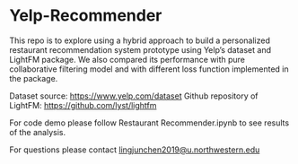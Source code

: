 # Yelp-Recommender
This repo is to explore using a hybrid approach to build a personalized restaurant recommendation system prototype using Yelp’s dataset and LightFM package. We also compared its performance with pure collaborative filtering model and with different loss function implemented in the package. 

Dataset source: https://www.yelp.com/dataset
Github repository of LightFM: https://github.com/lyst/lightfm

For code demo please follow Restaurant Recommender.ipynb to see results of the analysis.

For questions please contact lingjunchen2019@u.northwestern.edu 
